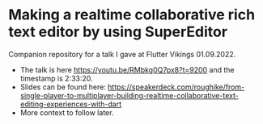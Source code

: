 # Making a realtime collaborative rich text editor by using SuperEditor

Companion repository for a talk I gave at Flutter Vikings 01.09.2022.

* The talk is here https://youtu.be/RMbkg0Q7px8?t=9200 and the timestamp is 2:33:20.
* Slides can be found here: https://speakerdeck.com/roughike/from-single-player-to-multiplayer-building-realtime-collaborative-text-editing-experiences-with-dart
* More context to follow later.
